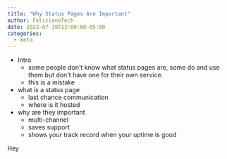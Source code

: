 ```yaml
---
title: "Why Status Pages Are Important"
author: FelicianoTech
date: 2023-07-19T12:00:00-05:00
categories:
  - meta
---
```


- Intro
  - some people don't know what status pages are, some do and use them but don't have one for their own service.
  - this is a mistake
- what is a status page
  - last chance communication
  - where is it hosted
- why are they important
  - multi-channel
  - saves support
  - shows your track record when your uptime is good


Hey
